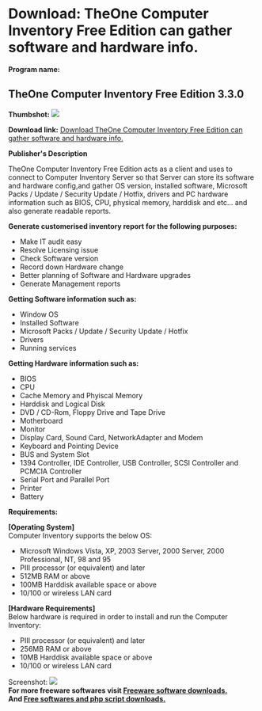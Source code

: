 # Download: TheOne Computer Inventory Free Edition can gather software and hardware info.

**Program name:**

## TheOne Computer Inventory Free Edition 3.3.0

  
**Thumbshot:** ![](http://www.freewarefiles.com/screenshot/theonecompinv_md.gif)   
  
**Download link:** [Download TheOne Computer Inventory Free Edition can gather software and hardware info.](http://freesoftwares.boysofts.com/TheOne-Computer-Inventory-Free-Edition_program_32983.html)  
  


**Publisher's Description**  
  


TheOne Computer Inventory Free Edition acts as a client and uses to connect to Computer Inventory Server so that Server can store its software and hardware config,and gather OS version, installed software, Microsoft Packs / Update / Security Update / Hotfix, drivers and PC hardware information such as BIOS, CPU, physical memory, harddisk and etc... and also generate readable reports. 

**Generate customerised inventory report for the following purposes:**

  * Make IT audit easy 
  * Resolve Licensing issue 
  * Check Software version 
  * Record down Hardware change 
  * Better planning of Software and Hardware upgrades 
  * Generate Management reports 

**Getting Software information such as:**

  * Window OS 
  * Installed Software 
  * Microsoft Packs / Update / Security Update / Hotfix 
  * Drivers 
  * Running services 

**Getting Hardware information such as:**

  * BIOS 
  * CPU 
  * Cache Memory and Phyiscal Memory 
  * Harddisk and Logical Disk 
  * DVD / CD-Rom, Floppy Drive and Tape Drive 
  * Motherboard 
  * Monitor 
  * Display Card, Sound Card, NetworkAdapter and Modem 
  * Keyboard and Pointing Device 
  * BUS and System Slot 
  * 1394 Controller, IDE Controller, USB Controller, SCSI Controller and PCMCIA Controller 
  * Serial Port and Parallel Port 
  * Printer 
  * Battery 

**Requirements:**

**[Operating System]**  
Computer Inventory supports the below OS:

  * Microsoft Windows Vista, XP, 2003 Server, 2000 Server, 2000 Professional, NT, 98 and 95 
  * PIII processor (or equivalent) and later 
  * 512MB RAM or above 
  * 100MB Harddisk available space or above 
  * 10/100 or wireless LAN card 

**[Hardware Requirements]**  
Below hardware is required in order to install and run the Computer Inventory:

  * PIII processor (or equivalent) and later 
  * 256MB RAM or above 
  * 10MB Harddisk available space or above 
  * 10/100 or wireless LAN card 

  
  
Screenshot: ![](http://www.freewarefiles.com/screenshot/theonecompinv.gif)   
**For more freeware softwares visit [Freeware software downloads.](http://freesoftwares.boysofts.com/)**   
**And [Free softwares and php script downloads.](http://www.boysofts.com/)**
